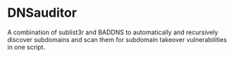# DNSauditor
A combination of sublist3r and BADDNS to automatically and recursively discover subdomains and scan them for subdomain takeover vulnerabilities in one script.
